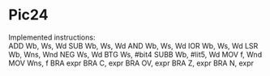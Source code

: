 # Pic24

Implemented instructions:<br/>
ADD Wb, Ws, Wd
SUB Wb, Ws, Wd
AND Wb, Ws, Wd
IOR Wb, Ws, Wd
LSR Wb, Wns, Wnd
NEG Ws, Wd
BTG Ws, #bit4
SUBB Wb, #lit5, Wd
MOV f, Wnd
MOV Wns, f
BRA expr
BRA C, expr
BRA OV, expr
BRA Z, expr
BRA N, expr

